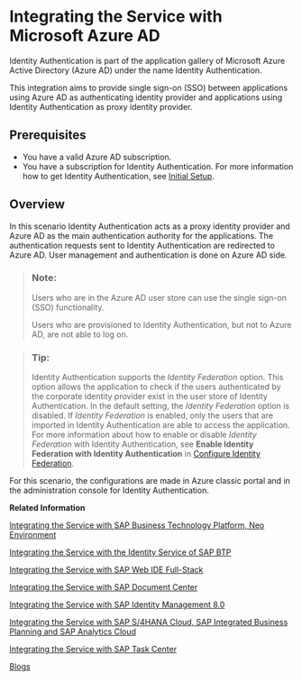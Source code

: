<!-- loio626b17331b4d4014b8790d3aea70b240 -->

# Integrating the Service with Microsoft Azure AD

Identity Authentication is part of the application gallery of Microsoft Azure Active Directory \(Azure AD\) under the name Identity Authentication.

This integration aims to provide single sign-on \(SSO\) between applications using Azure AD as authenticating identity provider and applications using Identity Authentication as proxy identity provider.



## Prerequisites

-   You have a valid Azure AD subscription.
-   You have a subscription for Identity Authentication. For more information how to get Identity Authentication, see [Initial Setup](../initial-setup-31af7da.md).



## Overview

In this scenario Identity Authentication acts as a proxy identity provider and Azure AD as the main authentication authority for the applications. The authentication requests sent to Identity Authentication are redirected to Azure AD. User management and authentication is done on Azure AD side.

> ### Note:  
> Users who are in the Azure AD user store can use the single sign-on \(SSO\) functionality.
> 
> Users who are provisioned to Identity Authentication, but not to Azure AD, are not able to log on.

> ### Tip:  
> Identity Authentication supports the *Identity Federation* option. This option allows the application to check if the users authenticated by the corporate identity provider exist in the user store of Identity Authentication. In the default setting, the *Identity Federation* option is disabled. If *Identity Federation* is enabled, only the users that are imported in Identity Authentication are able to access the application. For more information about how to enable or disable *Identity Federation* with Identity Authentication, see **Enable Identity Federation with Identity Authentication** in [Configure Identity Federation](../Operation-Guide/configure-identity-federation-c029bbb.md).

For this scenario, the configurations are made in Azure classic portal and in the administration console for Identity Authentication.

**Related Information**  


[Integrating the Service with SAP Business Technology Platform, Neo Environment](integrating-the-service-with-sap-business-technology-platform-neo-environment-fe84459.md#loiofe84459e688c43698591d3b9e1aac828 "SAP BTP acts as a service provider, and Identity Authentication acts as an identity provider in this setup.")

[Integrating the Service with the Identity Service of SAP BTP](integrating-the-service-with-the-identity-service-of-sap-btp-d5cd80c.md "The Identity service of SAP BTP enables you to delegate authentication to the Identity Authentication service. The Identity service automates the creation of OpenID Connect (OIDC) applications for the Identity Authentication service for each application the Identity service registers.")

[Integrating the Service with SAP Web IDE Full-Stack](integrating-the-service-with-sap-web-ide-full-stack-313f545.md#loio313f5456f3ab41ca925d555cda748f39 "You can use Identity Authentication as identity provider for SAP Web IDE Full-Stack.")

[Integrating the Service with SAP Document Center](integrating-the-service-with-sap-document-center-397683c.md#loio397683cff69d44c5bb2b38c76714c6ca "You can use Identity Authentication as identity provider for SAP Document Center.")

[Integrating the Service with SAP Identity Management 8.0](integrating-the-service-with-sap-identity-management-8-0-f44f931.md "")

[Integrating the Service with SAP S/4HANA Cloud, SAP Integrated Business Planning and SAP Analytics Cloud](integrating-the-service-with-sap-s-4hana-cloud-sap-integrated-business-planning-and-sap-a-dd61aea.md "This integration document aims to provide information about single sign-on (SSO) options for SAP S/4HANA Cloud or SAP Integrated Business Planning and SAP Analytics Cloud, that use Identity Authentication as an authenticating or proxy identity provider.")

[Integrating the Service with SAP Task Center](integrating-the-service-with-sap-task-center-ab5e90e.md)

[Blogs](blogs-a89ca3e.md "Links to blogs and documents about integration scenarios with Identity Authentication.")

